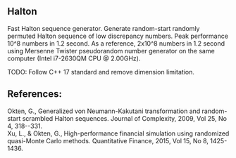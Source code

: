 ## Halton

Fast Halton sequence generator. 
Generate random-start randomly permuted Halton sequence of low discrepancy numbers. 
Peak performance 10^8 numbers in 1.2 second. As a reference, 2x10^8 numbers in 1.2 second using Mersenne Twister pseudorandom number generator on the same computer (Intel i7-2630QM CPU @ 2.00GHz).

TODO: Follow C++ 17 standard and remove dimension limitation.

## References:

Okten, G., Generalized von Neumann-Kakutani transformation and random-start scrambled Halton sequences. Journal of Complexity, 2009, Vol 25, No 4, 318--331.<br />
Xu, L., & Okten, G., High-performance financial simulation using randomized quasi-Monte Carlo methods. Quantitative Finance, 2015, Vol 15, No 8, 1425-1436.
